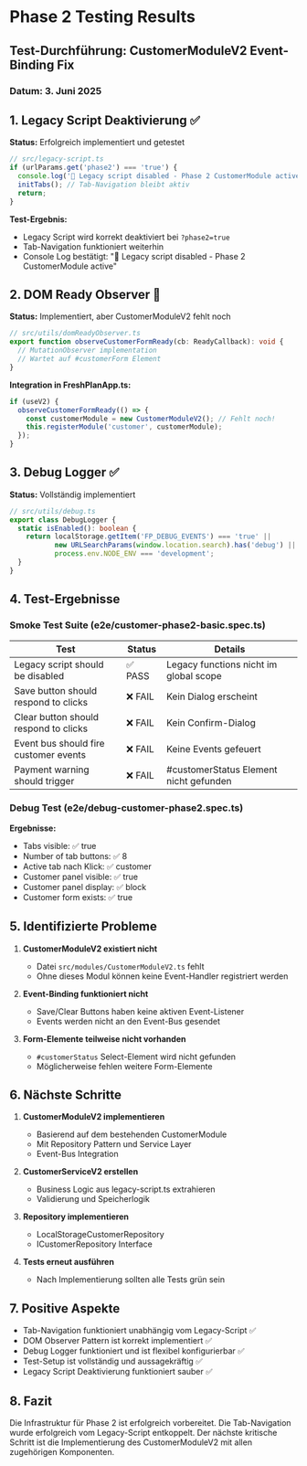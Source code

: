 # Phase 2 Testing Results

## Test-Durchführung: CustomerModuleV2 Event-Binding Fix

### Datum: 3. Juni 2025

## 1. Legacy Script Deaktivierung ✅

**Status:** Erfolgreich implementiert und getestet

```typescript
// src/legacy-script.ts
if (urlParams.get('phase2') === 'true') {
  console.log('🔄 Legacy script disabled - Phase 2 CustomerModule active');
  initTabs(); // Tab-Navigation bleibt aktiv
  return;
}
```

**Test-Ergebnis:**
- Legacy Script wird korrekt deaktiviert bei `?phase2=true`
- Tab-Navigation funktioniert weiterhin
- Console Log bestätigt: "🔄 Legacy script disabled - Phase 2 CustomerModule active"

## 2. DOM Ready Observer 🚧

**Status:** Implementiert, aber CustomerModuleV2 fehlt noch

```typescript
// src/utils/domReadyObserver.ts
export function observeCustomerFormReady(cb: ReadyCallback): void {
  // MutationObserver implementation
  // Wartet auf #customerForm Element
}
```

**Integration in FreshPlanApp.ts:**
```typescript
if (useV2) {
  observeCustomerFormReady(() => {
    const customerModule = new CustomerModuleV2(); // Fehlt noch!
    this.registerModule('customer', customerModule);
  });
}
```

## 3. Debug Logger ✅

**Status:** Vollständig implementiert

```typescript
// src/utils/debug.ts
export class DebugLogger {
  static isEnabled(): boolean {
    return localStorage.getItem('FP_DEBUG_EVENTS') === 'true' ||
           new URLSearchParams(window.location.search).has('debug') ||
           process.env.NODE_ENV === 'development';
  }
}
```

## 4. Test-Ergebnisse

### Smoke Test Suite (e2e/customer-phase2-basic.spec.ts)

| Test | Status | Details |
|------|--------|---------|
| Legacy script should be disabled | ✅ PASS | Legacy functions nicht im global scope |
| Save button should respond to clicks | ❌ FAIL | Kein Dialog erscheint |
| Clear button should respond to clicks | ❌ FAIL | Kein Confirm-Dialog |
| Event bus should fire customer events | ❌ FAIL | Keine Events gefeuert |
| Payment warning should trigger | ❌ FAIL | #customerStatus Element nicht gefunden |

### Debug Test (e2e/debug-customer-phase2.spec.ts)

**Ergebnisse:**
- Tabs visible: ✅ true
- Number of tab buttons: ✅ 8
- Active tab nach Klick: ✅ customer
- Customer panel visible: ✅ true
- Customer panel display: ✅ block
- Customer form exists: ✅ true

## 5. Identifizierte Probleme

1. **CustomerModuleV2 existiert nicht**
   - Datei `src/modules/CustomerModuleV2.ts` fehlt
   - Ohne dieses Modul können keine Event-Handler registriert werden

2. **Event-Binding funktioniert nicht**
   - Save/Clear Buttons haben keine aktiven Event-Listener
   - Events werden nicht an den Event-Bus gesendet

3. **Form-Elemente teilweise nicht vorhanden**
   - `#customerStatus` Select-Element wird nicht gefunden
   - Möglicherweise fehlen weitere Form-Elemente

## 6. Nächste Schritte

1. **CustomerModuleV2 implementieren**
   - Basierend auf dem bestehenden CustomerModule
   - Mit Repository Pattern und Service Layer
   - Event-Bus Integration

2. **CustomerServiceV2 erstellen**
   - Business Logic aus legacy-script.ts extrahieren
   - Validierung und Speicherlogik

3. **Repository implementieren**
   - LocalStorageCustomerRepository
   - ICustomerRepository Interface

4. **Tests erneut ausführen**
   - Nach Implementierung sollten alle Tests grün sein

## 7. Positive Aspekte

- Tab-Navigation funktioniert unabhängig vom Legacy-Script ✅
- DOM Observer Pattern ist korrekt implementiert ✅
- Debug Logger funktioniert und ist flexibel konfigurierbar ✅
- Test-Setup ist vollständig und aussagekräftig ✅
- Legacy Script Deaktivierung funktioniert sauber ✅

## 8. Fazit

Die Infrastruktur für Phase 2 ist erfolgreich vorbereitet. Die Tab-Navigation wurde erfolgreich vom Legacy-Script entkoppelt. Der nächste kritische Schritt ist die Implementierung des CustomerModuleV2 mit allen zugehörigen Komponenten.